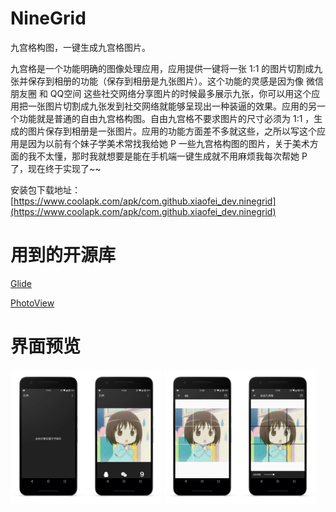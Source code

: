 # NineGrid
九宫格构图，一键生成九宫格图片。

九宫格是一个功能明确的图像处理应用，应用提供一键将一张 1:1 的图片切割成九张并保存到相册的功能（保存到相册是九张图片）。这个功能的灵感是因为像 微信朋友圈 和 QQ空间 这些社交网络分享图片的时候最多展示九张，你可以用这个应用把一张图片切割成九张发到社交网络就能够呈现出一种装逼的效果。应用的另一个功能就是普通的自由九宫格构图。自由九宫格不要求图片的尺寸必须为 1:1 ，生成的图片保存到相册是一张图片。应用的功能方面差不多就这些，之所以写这个应用是因为以前有个妹子学美术常找我给她 P 一些九宫格构图的图片，关于美术方面的我不太懂，那时我就想要是能在手机端一键生成就不用麻烦我每次帮她 P 了，现在终于实现了~~

安装包下载地址：[https://www.coolapk.com/apk/com.github.xiaofei_dev.ninegrid](https://www.coolapk.com/apk/com.github.xiaofei_dev.ninegrid)

# 用到的开源库

[Glide](https://github.com/bumptech/glide)

[PhotoView](https://github.com/chrisbanes/PhotoView)

# 界面预览


<img src="https://github.com/xiaofei-dev/NineGrid/blob/master/app/art/enframe_2017-07-20-12-19-18.png" width="24%" height="24%"><img src="https://github.com/xiaofei-dev/NineGrid/blob/master/app/art/enframe_2017-07-20-12-19-27.png" width="24%" height="24%">
<img src="https://github.com/xiaofei-dev/NineGrid/blob/master/app/art/enframe_2017-07-20-12-19-43.png" width="24%" height="24%"><img src="https://github.com/xiaofei-dev/NineGrid/blob/master/app/art/enframe_2017-07-20-12-19-58.png" width="24%" height="24%">
